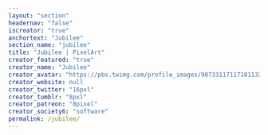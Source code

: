 ```yaml
---
layout: "section"
headernav: "false"
iscreator: "true"
anchortext: "Jubilee"
section_name: "jubilee"
title: "Jubilee | PixelArt"
creator_featured: "true"
creator_name: "Jubilee"
creator_avatar: "https://pbs.twimg.com/profile_images/907331171171811329/htJtavuU_400x400.jpg"
creator_website: null
creator_twitter: "16pxl"
creator_tumblr: "8pxl"
creator_patreon: "8pixel"
creator_society6: "software"
permalink: /jubilee/
---
```

